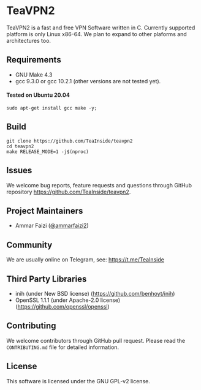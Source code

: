 
# TeaVPN2
TeaVPN2 is a fast and free VPN Software written in C. Currently supported
platform is only Linux x86-64. We plan to expand to other plaforms and
architectures too.


## Requirements
- GNU Make 4.3
- gcc 9.3.0 or gcc 10.2.1 (other versions are not tested yet).

#### Tested on Ubuntu 20.04
```
sudo apt-get install gcc make -y;
```

## Build
```
git clone https://github.com/TeaInside/teavpn2
cd teavpn2
make RELEASE_MODE=1 -j$(nproc)
```

## Issues
We welcome bug reports, feature requests and questions through GitHub
repository https://github.com/TeaInside/teavpn2.


## Project Maintainers
- Ammar Faizi ([@ammarfaizi2](https://github.com/ammarfaizi2))


## Community
We are usually online on Telegram, see: https://t.me/TeaInside


## Third Party Libraries
- inih (under New BSD license) (https://github.com/benhoyt/inih)
- OpenSSL 1.1.1 (under Apache-2.0 license) (https://github.com/openssl/openssl)


## Contributing
We welcome contributors through GitHub pull request. Please read the
`CONTRIBUTING.md` file for detailed information.


## License
This software is licensed under the GNU GPL-v2 license.
